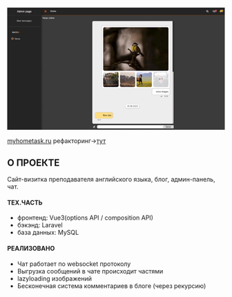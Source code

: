 ![preview.gif](https://github.com/xRa1derx/vuelavel-hometask-v2/blob/be801c410e1abcfca0b4b318e74319e0b69873ea/preview.gif)

[myhometask.ru](https://myhometask.ru/) рефакторинг->[тут](https://github.com/xRa1derx/vuelavel-hometask-v3)

## О ПРОЕКТЕ
Сайт-визитка преподавателя английского языка, блог, админ-панель, чат.

#### ТЕХ.ЧАСТЬ
- фронтенд: Vue3(options API / composition API)
- бэкэнд: Laravel
- база данных: MySQL

#### РЕАЛИЗОВАНО
- Чат работает по websocket протоколу
- Выгрузка сообщений в чате происходит частями
- lazyloading изображений
- Бесконечная система комментариев в блоге (через рекурсию)


